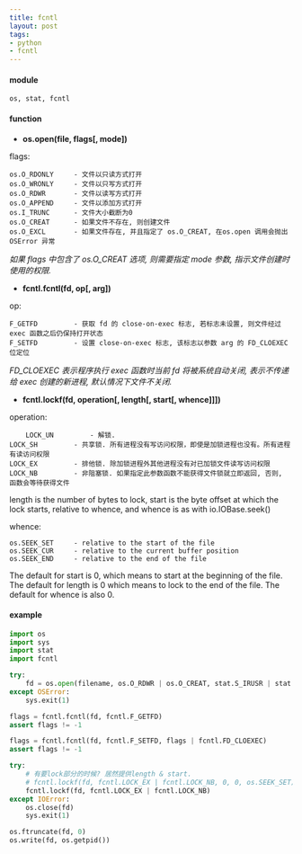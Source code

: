 ```yaml
---
title: fcntl
layout: post
tags:
- python
- fcntl
---
```


#### module

~~~ nohighlight
os, stat, fcntl
~~~

#### function

* **os.open(file, flags[, mode])**

flags:

~~~ nohighlight
os.O_RDONLY     - 文件以只读方式打开
os.O_WRONLY     - 文件以只写方式打开
os.O_RDWR       - 文件以读写方式打开
os.O_APPEND     - 文件以添加方式打开
os.I_TRUNC      - 文件大小截断为0
os.O_CREAT      - 如果文件不存在, 则创建文件
os.O_EXCL       - 如果文件存在, 并且指定了 os.O_CREAT, 在os.open 调用会抛出 OSError 异常
~~~

*如果 flags 中包含了 os.O_CREAT 选项, 则需要指定 mode 参数, 指示文件创建时使用的权限.*

* **fcntl.fcntl(fd, op[, arg])**

op:

~~~ nohighlight
F_GETFD         - 获取 fd 的 close-on-exec 标志, 若标志未设置, 则文件经过 exec 函数之后仍保持打开状态
F_SETFD         - 设置 close-on-exec 标志, 该标志以参数 arg 的 FD_CLOEXEC 位定位
~~~

*FD_CLOEXEC 表示程序执行 exec 函数时当前 fd 将被系统自动关闭, 表示不传递给 exec 创建的新进程, 默认情况下文件不关闭.*

* **fcntl.lockf(fd, operation[, length[, start[, whence]]])**

operation:

~~~ nohighlight
    LOCK_UN         - 解锁.
LOCK_SH         - 共享锁. 所有进程没有写访问权限，即使是加锁进程也没有。所有进程有读访问权限
LOCK_EX         - 排他锁. 除加锁进程外其他进程没有对已加锁文件读写访问权限
LOCK_NB         - 非阻塞锁. 如果指定此参数函数不能获得文件锁就立即返回, 否则, 函数会等待获得文件
~~~

length is the number of bytes to lock, start is the byte offset at which the lock starts, relative to whence, and whence is as with io.IOBase.seek()

whence:

~~~ nohighlight
os.SEEK_SET     - relative to the start of the file
os.SEEK_CUR     - relative to the current buffer position
os.SEEK_END     - relative to the end of the file
~~~

The default for start is 0, which means to start at the beginning of the file. The default for length is 0 which means to lock to the end of the file. The default for whence is also 0.


#### example

~~~ python
import os
import sys
import stat
import fcntl

try:
    fd = os.open(filename, os.O_RDWR | os.O_CREAT, stat.S_IRUSR | stat.S_IWUSR)
except OSError:
    sys.exit(1)

flags = fcntl.fcntl(fd, fcntl.F_GETFD)
assert flags != -1

flags = fcntl.fcntl(fd, fcntl.F_SETFD, flags | fcntl.FD_CLOEXEC)
assert flags != -1

try:
    # 有要lock部分的时候? 居然提供length & start.
    # fcntl.lockf(fd, fcntl.LOCK_EX | fcntl.LOCK_NB, 0, 0, os.SEEK_SET)
    fcntl.lockf(fd, fcntl.LOCK_EX | fcntl.LOCK_NB)
except IOError:
    os.close(fd)
    sys.exit(1)

os.ftruncate(fd, 0)
os.write(fd, os.getpid())
~~~

